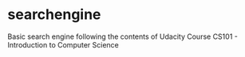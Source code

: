# searchengine
Basic search engine following the contents of Udacity Course CS101 - Introduction to Computer Science
